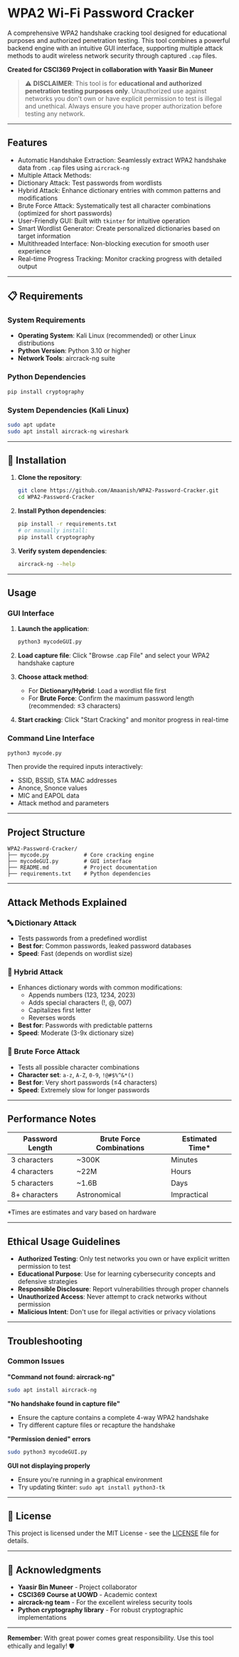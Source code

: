 # WPA2 Wi-Fi Password Cracker

A comprehensive WPA2 handshake cracking tool designed for educational purposes and authorized penetration testing. This tool combines a powerful backend engine with an intuitive GUI interface, supporting multiple attack methods to audit wireless network security through captured `.cap` files.

**Created for CSCI369 Project in collaboration with Yaasir Bin Muneer**

> ⚠️ **DISCLAIMER**: This tool is for **educational and authorized penetration testing purposes only**. Unauthorized use against networks you don't own or have explicit permission to test is illegal and unethical. Always ensure you have proper authorization before testing any network.

---

##  Features

-  Automatic Handshake Extraction: Seamlessly extract WPA2 handshake data from `.cap` files using `aircrack-ng`
-  Multiple Attack Methods:
  -  Dictionary Attack: Test passwords from wordlists
  -  Hybrid Attack: Enhance dictionary entries with common patterns and modifications
  -  Brute Force Attack: Systematically test all character combinations (optimized for short passwords)
-  User-Friendly GUI: Built with `tkinter` for intuitive operation
-  Smart Wordlist Generator: Create personalized dictionaries based on target information
-  Multithreaded Interface: Non-blocking execution for smooth user experience
-  Real-time Progress Tracking: Monitor cracking progress with detailed output

---

## 📋 Requirements

### System Requirements
- **Operating System**: Kali Linux (recommended) or other Linux distributions
- **Python Version**: Python 3.10 or higher
- **Network Tools**: aircrack-ng suite

### Python Dependencies
```bash
pip install cryptography
```

### System Dependencies (Kali Linux)
```bash
sudo apt update
sudo apt install aircrack-ng wireshark
```

---

## 🔧 Installation

1. **Clone the repository**:
   ```bash
   git clone https://github.com/Amaanish/WPA2-Password-Cracker.git
   cd WPA2-Password-Cracker
   ```

2. **Install Python dependencies**:
   ```bash
   pip install -r requirements.txt
   # or manually install:
   pip install cryptography
   ```

3. **Verify system dependencies**:
   ```bash
   aircrack-ng --help
   ```

---

##  Usage

### GUI Interface
1. **Launch the application**:
   ```bash
   python3 mycodeGUI.py
   ```

2. **Load capture file**: Click "Browse .cap File" and select your WPA2 handshake capture

3. **Choose attack method**:
   - For **Dictionary/Hybrid**: Load a wordlist file first
   - For **Brute Force**: Confirm the maximum password length (recommended: ≤3 characters)

4. **Start cracking**: Click "Start Cracking" and monitor progress in real-time

### Command Line Interface
```bash
python3 mycode.py
```
Then provide the required inputs interactively:
- SSID, BSSID, STA MAC addresses
- Anonce, Snonce values
- MIC and EAPOL data
- Attack method and parameters

---

##  Project Structure

```
WPA2-Password-Cracker/
├── mycode.py           # Core cracking engine
├── mycodeGUI.py        # GUI interface
├── README.md           # Project documentation
├── requirements.txt    # Python dependencies
```

---

##  Attack Methods Explained

### 🔤 Dictionary Attack
- Tests passwords from a predefined wordlist
- **Best for**: Common passwords, leaked password databases
- **Speed**: Fast (depends on wordlist size)

### 🔀 Hybrid Attack  
- Enhances dictionary words with common modifications:
  - Appends numbers (123, 1234, 2023)
  - Adds special characters (!, @, 007)
  - Capitalizes first letter
  - Reverses words
- **Best for**: Passwords with predictable patterns
- **Speed**: Moderate (3-9x dictionary size)

### 🔢 Brute Force Attack
- Tests all possible character combinations
- **Character set**: `a-z`, `A-Z`, `0-9`, `!@#$%^&*()`
- **Best for**: Very short passwords (≤4 characters)
- **Speed**: Extremely slow for longer passwords

---

##  Performance Notes

| Password Length | Brute Force Combinations | Estimated Time* |
|----------------|---------------------------|-----------------|
| 3 characters   | ~300K                    | Minutes         |
| 4 characters   | ~22M                     | Hours           |
| 5 characters   | ~1.6B                    | Days            |
| 8+ characters  | Astronomical             | Impractical     |

*Times are estimates and vary based on hardware

---

##  Ethical Usage Guidelines

-  **Authorized Testing**: Only test networks you own or have explicit written permission to test
-  **Educational Purpose**: Use for learning cybersecurity concepts and defensive strategies  
-  **Responsible Disclosure**: Report vulnerabilities through proper channels
-  **Unauthorized Access**: Never attempt to crack networks without permission
-  **Malicious Intent**: Don't use for illegal activities or privacy violations

---

##  Troubleshooting

### Common Issues

**"Command not found: aircrack-ng"**
```bash
sudo apt install aircrack-ng
```

**"No handshake found in capture file"**
- Ensure the capture contains a complete 4-way WPA2 handshake
- Try different capture files or recapture the handshake

**"Permission denied" errors**
```bash
sudo python3 mycodeGUI.py
```

**GUI not displaying properly**
- Ensure you're running in a graphical environment
- Try updating tkinter: `sudo apt install python3-tk`

---

## 📄 License

This project is licensed under the MIT License - see the [LICENSE](LICENSE) file for details.

---

## 🙏 Acknowledgments

- **Yaasir Bin Muneer** - Project collaborator
- **CSCI369 Course at UOWD** - Academic context
- **aircrack-ng team** - For the excellent wireless security tools
- **Python cryptography library** - For robust cryptographic implementations

---

**Remember**: With great power comes great responsibility. Use this tool ethically and legally! 🛡️
